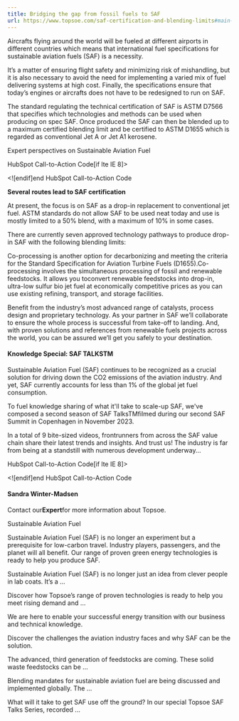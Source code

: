 ```yaml
---
title: Bridging the gap from fossil fuels to SAF 
url: https://www.topsoe.com/saf-certification-and-blending-limits#main-content
---
```


Aircrafts flying around the world will be fueled at different airports in different countries which means that international fuel specifications for sustainable aviation fuels (SAF) is a necessity.

It’s a matter of ensuring flight safety and minimizing risk of mishandling, but it is also necessary to avoid the need for implementing a varied mix of fuel delivering systems at high cost. Finally, the specifications ensure that today’s engines or aircrafts does not have to be redesigned to run on SAF.

The standard regulating the technical certification of SAF is ASTM D7566 that specifies which technologies and methods can be used when producing on spec SAF. Once produced the SAF can then be blended up to a maximum certified blending limit and be certified to ASTM D1655 which is regarded as conventional Jet A or Jet A1 kerosene.

Expert perspectives on Sustainable Aviation Fuel

HubSpot Call-to-Action Code[if lte IE 8]><div id="hs-cta-ie-element"></div><![endif][](https://cta-redirect.hubspot.com/cta/redirect/2115834/ac027cb2-faf1-40b7-9496-aeae6c3f2875)end HubSpot Call-to-Action Code

**Several routes lead to SAF certification**

At present, the focus is on SAF as a drop-in replacement to conventional jet fuel. ASTM standards do not allow SAF to be used neat today and use is mostly limited to a 50% blend, with a maximum of 10% in some cases.

There are currently seven approved technology pathways to produce drop-in SAF with the following blending limits:

Co-processing is another option for decarbonizing and meeting the criteria for the Standard Specification for Aviation Turbine Fuels (D1655).Co-processing involves the simultaneous processing of fossil and renewable feedstocks. It allows you toconvert renewable feedstocks into drop-in, ultra-low sulfur bio jet fuel at economically competitive prices as you can use existing refining, transport, and storage facilities.

Benefit from the industry’s most advanced range of catalysts, process design and proprietary technology. As your partner in SAF we’ll collaborate to ensure the whole process is successful from take-off to landing. And, with proven solutions and references from renewable fuels projects across the world, you can be assured we’ll get you safely to your destination.

#### **Knowledge Special: SAF TALKSTM**

Sustainable Aviation Fuel (SAF) continues to be recognized as a crucial solution for driving down the CO2 emissions of the aviation industry. And yet, SAF currently accounts for less than 1% of the global jet fuel consumption.

To fuel knowledge sharing of what it'll take to scale-up SAF, we've composed a second season of SAF TalksTMfilmed during our second SAF Summit in Copenhagen in November 2023.

In a total of 9 bite-sized videos, frontrunners from across the SAF value chain share their latest trends and insights. And trust us! The industry is far from being at a standstill with numerous development underway...

HubSpot Call-to-Action Code[if lte IE 8]><div id="hs-cta-ie-element"></div><![endif][](https://cta-redirect.hubspot.com/cta/redirect/2115834/5fd25b69-0a44-45b7-8873-246d88b59d8c)end HubSpot Call-to-Action Code

#### Sandra Winter-Madsen

Contact our**Expert**for more information about Topsoe.

Sustainable Aviation Fuel

Sustainable Aviation Fuel (SAF) is no longer an  experiment but a prerequisite for low-carbon travel.  Industry players, passengers, and the planet will all  benefit. Our range of proven green energy technologies is  ready to help you produce SAF.

Sustainable Aviation Fuel (SAF) is no longer just an idea from clever people in lab coats. It’s a ...

Discover how Topsoe’s range of proven technologies is ready to help you meet rising demand and ...

We are here to enable your successful energy transition with our business and technical knowledge.

Discover the challenges the aviation industry faces and why SAF can be the solution.

The advanced, third generation of feedstocks are coming. These solid waste feedstocks can be ...

Blending mandates for sustainable aviation fuel are being discussed and implemented globally. The ...

What will it take to get SAF use off the ground? In our special Topsoe SAF Talks Series, recorded ...